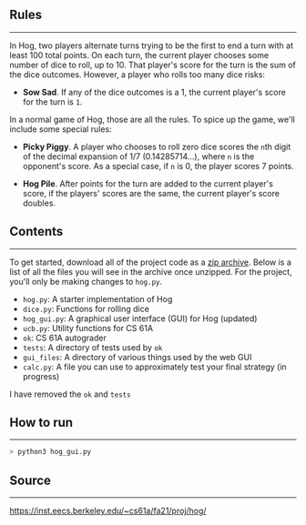 ## Rules

---

In Hog, two players alternate turns trying to be the first to end a turn with at least 100 total points. On each turn, the current player chooses some number of dice to roll, up to 10. That player's score for the turn is the sum of the dice outcomes. However, a player who rolls too many dice risks:

-   **Sow Sad**. If any of the dice outcomes is a 1, the current player's score for the turn is `1`.

In a normal game of Hog, those are all the rules. To spice up the game, we'll include some special rules:

-   **Picky Piggy**. A player who chooses to roll zero dice scores the `n`th digit of the decimal expansion of 1/7 (0.14285714...), where `n` is the opponent's score. As a special case, if `n` is 0, the player scores 7 points.

-   **Hog Pile**. After points for the turn are added to the current player's score, if the players' scores are the same, the current player's score doubles.

## Contents

---

To get started, download all of the project code as a [zip archive](https://inst.eecs.berkeley.edu/~cs61a/fa21/proj/hog/hog.zip). Below is a list of all the files you will see in the archive once unzipped. For the project, you'll only be making changes to `hog.py`.

-   `hog.py`: A starter implementation of Hog
-   `dice.py`: Functions for rolling dice
-   `hog_gui.py`: A graphical user interface (GUI) for Hog (updated)
-   `ucb.py`: Utility functions for CS 61A
-   `ok`: CS 61A autograder
-   `tests`: A directory of tests used by `ok`
-   `gui_files`: A directory of various things used by the web GUI
-   `calc.py`: A file you can use to approximately test your final strategy (in progress)

I have removed the `ok` and `tests`

## How to run

---

```bash
> python3 hog_gui.py
```

## Source

---

https://inst.eecs.berkeley.edu/~cs61a/fa21/proj/hog/
